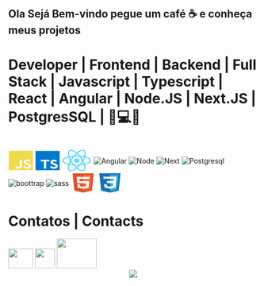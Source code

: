 ## Ola Sejá Bem-vindo pegue um café ☕ e conheça meus projetos
#  Developer | Frontend | Backend | Full Stack | Javascript | Typescript | React | Angular | Node.JS | Next.JS | PostgresSQL | 🎯💻🚀


<div style="display: inline_block"><br>
  <img align="center" alt="Js" height="40" width="50" src="https://raw.githubusercontent.com/devicons/devicon/master/icons/javascript/javascript-plain.svg">
  <img align="center" alt="Ts" height="40" width="50" src="https://raw.githubusercontent.com/devicons/devicon/master/icons/typescript/typescript-plain.svg">
  <img align="center" alt="React" height="50" width="60" src="https://raw.githubusercontent.com/devicons/devicon/master/icons/react/react-original.svg">
  <img align="center" alt="Angular" height="50" width="50" src="https://upload.wikimedia.org/wikipedia/commons/thumb/c/cf/Angular_full_color_logo.svg/512px-Angular_full_color_logo.svg.png">
  <img align="center" alt="Node" height="70" width="80" src="https://www.shareicon.net/data/128x128/2015/10/06/112723_development_512x512.png">
  <img align="center" alt="Next" height="40" width="80" src="https://images.ctfassets.net/piwi0eufbb2g/2tanwYlvc27w41e445XOhk/2f4133ef0c0972f1feef02a2d8dc590e/nextjs.jpeg?w=1200&h=630">
  <img align="center" alt="Postgresql" height="50" width="60" src="https://cdn.iconscout.com/icon/free/png-256/free-postgresql-11-1175122.png">  
  <img align="center" alt="boottrap" height="40" width="40" src="https://cdn.iconscout.com/icon/free/png-256/free-bootstrap-6-1175203.png">
  <img align="center" alt="sass" height="40" width="50" src="https://upload.wikimedia.org/wikipedia/commons/thumb/9/96/Sass_Logo_Color.svg/512px-Sass_Logo_Color.svg.png?20150315202757">
  <img align="center" alt="HTML" height="40" width="50" src="https://raw.githubusercontent.com/devicons/devicon/master/icons/html5/html5-original.svg">
  <img align="center" alt="CSS" height="40" width="50" src="https://raw.githubusercontent.com/devicons/devicon/master/icons/css3/css3-original.svg">
  

 
</div>
  
  ##
 # Contatos | Contacts
<div>
  <a href = "mailto:felipe.romao@outlook.com"><img height="40" width="50" src="https://upload.wikimedia.org/wikipedia/commons/thumb/f/f7/Microsoft_Outlook_2013-2019_logo.svg/811px-Microsoft_Outlook_2013-2019_logo.svg.png" target="_blank"></a>
  <a href="https://www.linkedin.com/in/felipeaugustoromao/" target="_blank"><img height="40" width="40" src="https://upload.wikimedia.org/wikipedia/commons/thumb/e/e9/Linkedin_icon.svg/800px-Linkedin_icon.svg.png" target="_blank"></a> 
  <a href="https://wa.me/5511944031910?text=Oi+tudo+bem+contigo%3F" target="_blank"><img height="60" width="80" src="https://download.logo.wine/logo/WhatsApp/WhatsApp-Logo.wine.png" target="_blank"></a>
  
</div>
<center>
<img src="https://github.com/FelipeLRomao/felipelromao/assets/129228709/2dbde577-ee0d-49b4-a567-de0eb36ccd7f" />
</center>
